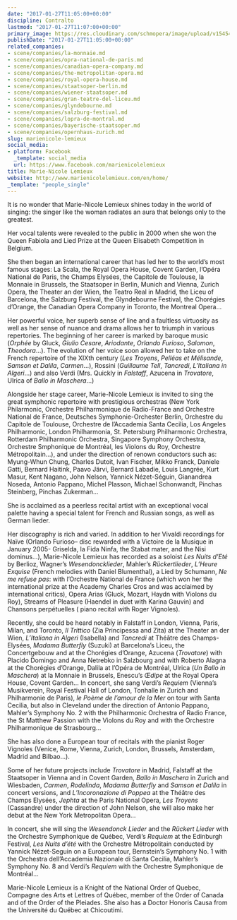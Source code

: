 ```yaml
---
date: "2017-01-27T11:05:00+00:00"
discipline: Contralto
lastmod: "2017-01-27T11:07:00+00:00"
primary_image: https://res.cloudinary.com/schmopera/image/upload/v1545409169/media/webhook-uploads/1485514952585/Intermezzo-portrait-Lemieux-400x500.png.png
publishDate: "2017-01-27T11:05:00+00:00"
related_companies:
- scene/companies/la-monnaie.md
- scene/companies/opra-national-de-paris.md
- scene/companies/canadian-opera-company.md
- scene/companies/the-metropolitan-opera.md
- scene/companies/royal-opera-house.md
- scene/companies/staatsoper-berlin.md
- scene/companies/wiener-staatsoper.md
- scene/companies/gran-teatre-del-liceu.md
- scene/companies/glyndebourne.md
- scene/companies/salzburg-festival.md
- scene/companies/lopra-de-montral.md
- scene/companies/bayerische-staatsoper.md
- scene/companies/opernhaus-zurich.md
slug: marienicole-lemieux
social_media:
- platform: Facebook
  _template: social_media
  url: https://www.facebook.com/marienicolelemieux
title: Marie-Nicole Lemieux
website: http://www.marienicolelemieux.com/en/home/
_template: "people_single"
---
```


It is no wonder that Marie-Nicole Lemieux shines today in the world of singing: the singer like the woman radiates an aura that belongs only to the greatest.

Her vocal talents were revealed to the public in 2000 when she won the Queen Fabiola and Lied Prize at the Queen Elisabeth Competition in Belgium.

She then began an international career that has led her to the world’s most famous stages: La Scala, the Royal Opera House, Covent Garden, l’Opéra National de Paris, the Champs Elysées, the Capitole de Toulouse, la Monnaie in Brussels, the Staatsoper in Berlin, Munich and Vienna, Zurich Opera, the Theater an der Wien, the Teatro Real in Madrid, the Liceu of Barcelona, the Salzburg Festival, the Glyndebourne Festival, the Chorégies d’Orange, the Canadian Opera Company in Toronto, the Montreal Opera…

Her powerful voice, her superb sense of line and a faultless virtuosity as well as her sense of nuance and drama allows her to triumph in various repertories. The beginning of her career is marked by baroque music (*Orphée* by Gluck, *Giulio Cesare*, *Ariodante*, *Orlando Furioso*, *Salomon*, *Theodora*…). The evolution of her voice soon allowed her to take on the French repertoire of the XIXth century (*Les Troyens*, *Pelléas et Mélisande*, *Samson et Dalila*, *Carmen*…), Rossini (*Guillaume Tell*, *Tancredi*, *L’Italiana in Algeri*…) and also Verdi (Mrs. Quickly in *Falstaff*, Azucena in *Trovatore*, Ulrica of *Ballo in Maschera*…)

Alongside her stage career, Marie-Nicole Lemieux is invited to sing the great symphonic repertoire with prestigious orchestras (New York Philarmonic, Orchestre Philharmonique de Radio-France and Orchestre National de France, Deutsches Symphonie-Orchester Berlin, Orchestre du Capitole de Toulouse, Orchestre de l’Accademia Santa Cecilia, Los Angeles Philharmonic, London Philharmonia, St. Petersburg Philharmonic Orchestra, Rotterdam Philharmonic Orchestra, Singapore Symphony Orchestra, Orchestre Smphonique de Montréal, les Violons du Roy, Orchestre Métropolitain…), and under the direction of renown conductors such as: Myung-Whun Chung, Charles Dutoit, Ivan Fischer, Mikko Franck, Daniele Gatti, Bernard Haitink, Paavo Järvi, Bernard Labadie, Louis Langrée, Kurt Masur, Kent Nagano, John Nelson, Yannick Nézet-Séguin, Gianandrea Noseda, Antonio Pappano, Michel Plasson, Michael Schonwandt, Pinchas Steinberg, Pinchas Zukerman…

She is acclaimed as a peerless recital artist with an exceptional vocal palette having a special talent for French and Russian songs, as well as German lieder.

Her discography is rich and varied. In addition to her Vivaldi recordings for Naïve (Orlando Furioso– disc rewarded with a Victoire de la Musique in January 2005- Griselda, la Fida Ninfa, the Stabat mater, and the Nisi dominus…), Marie-Nicole Lemieux has recorded as a soloist *Les Nuits d’Eté* by Berlioz, Wagner’s *Wesendoncklieder*, Mahler’s *Rückertlieder*, *L’Heure Exquise* (French melodies with Daniel Blumenthal), a Lied by Schumann, *Ne me refuse pas*: with l’Orchestre National de France (which won her the international prize at the Academy Charles Cros and was acclaimed by international critics), Opera Arias (Gluck, Mozart, Haydn with Violons du Roy), Streams of Pleasure (Haendel in duet with Karina Gauvin) and Chansons perpétuelles ( piano recital with Roger Vignoles).

Recently, she could be heard notably in Falstaff in London, Vienna, Paris, Milan, and Toronto, *Il Trittico* (Zia Principessa and Zita) at the Theater an der Wien, *L’Italiana in Algeri* (Isabella) and *Tancredi* at Théâtre des Champs-Elysées, *Madama Butterfly* (Suzuki) at Barcelona’s Liceu, the Concertgebouw and at the Chorégies d’Orange, Azucena (*Trovatore*) with Placido Domingo and Anna Netrebko in Salzbourg and with Roberto Alagna at the Chorégies d’Orange, Dalila at l’Opéra de Montréal, Ulrica (*Un Ballo in Maschera*) at la Monnaie in Brussels, Enescu’s *Œdipe* at the Royal Opera House, Covent Garden… In concert, she sang Verdi’s *Requiem* (Vienna’s Musikverein, Royal Festival Hall of London, Tonhalle in Zurich and Philharmonie de Paris), *le Poème de l’amour de la Mer* on tour with Santa Cecilia, but also in Cleveland under the direction of Antonio Pappano, Mahler’s Symphony No. 2 with the Philharmonic Orchestra of Radio France, the St Matthew Passion with the Violons du Roy and with the Orchestre Philharmonique de Strasbourg…

She has also done a European tour of recitals with the pianist Roger Vignoles (Venice, Rome, Vienna, Zurich, London, Brussels, Amsterdam, Madrid and Bilbao…).

Some of her future projects include *Trovatore* in Madrid, Falstaff at the Staatsoper in Vienna and in Covent Garden, *Ballo in Maschera* in Zurich and Wiesbaden, *Carmen*, *Rodelinda*, *Madama Butterfly* and *Samson et Dalila* in concert versions, and *L’Incoronazione di Poppea* at the Théâtre des Champs Elysées, *Jephta* at the Paris National Opera, *Les Troyens* (Cassandre) under the direction of John Nelson, she will also make her debut at the New York Metropolitan Opera…

In concert, she will sing the *Wesendonck Lieder* and the *Rückert Lieder* with the Orchestre Symphonique de Québec, Verdi’s *Requiem* at the Edinburgh Festival, *Les Nuits d’été* with the Orchestre Métropolitain conducted by Yannick Nézet-Seguin on a European tour, Bernstein’s Symphony No. 1 with the Orchestra dell’Accademia Nazionale di Santa Cecilia, Mahler’s Symphony No. 8 and Verdi’s *Requiem* with the Orchestre Symphonique de Montréal…

Marie-Nicole Lemieux is a Knight of the National Order of Quebec, Compagne des Arts et Lettres of Québec, member of the Order of Canada and of the Order of the Pleiades. She also has a Doctor Honoris Causa from the Université du Québec at Chicoutimi.
